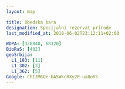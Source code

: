 ```yaml
---
layout: map

title: Obedska bara
designation: Specijalni rezervat prirode
last_modified_at: 2018-06-02T23:12:11+02:00

WDPA: [328840, 68320]
BioRaS: [402]
geoSrbija:
  L1_183: [11]
  L1_302: [3]
  L1_362: [5]
Google: ChIJM6Oe-bA5WkcRXy2P-ua8oVs
---
```


